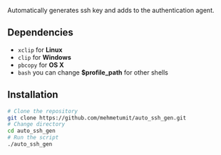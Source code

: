 Automatically generates ssh key and adds to the authentication agent.
## Dependencies
* `xclip` for **Linux**
* `clip` for **Windows**
* `pbcopy` for **OS X**
* `bash` you can change **$profile_path** for other shells
## Installation
```sh
# Clone the repository
git clone https://github.com/mehmetumit/auto_ssh_gen.git
# Change directory
cd auto_ssh_gen
# Run the script
./auto_ssh_gen
```
